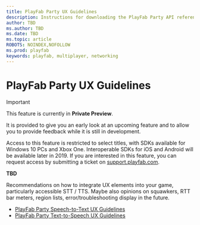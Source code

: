 ```yaml
---
title: PlayFab Party UX Guidelines
description: Instructions for downloading the PlayFab Party API reference documentation.
author: TBD
ms.author: TBD
ms.date: TBD
ms.topic: article
ROBOTS: NOINDEX,NOFOLLOW
ms.prod: playfab
keywords: playfab, multiplayer, networking
---
```

# PlayFab Party UX Guidelines

> [!IMPORTANT]
> This feature is currently in **Private Preview**.
>
> It is provided to give you an early look at an upcoming feature and to allow you to provide feedback while it is still in development.
>
> Access to this feature is restricted to select titles, with SDKs available for Windows 10 PCs and Xbox One. Interoperable SDKs for iOS and Android will be available later in 2019. If you are interested in this feature, you can request access by submitting a ticket on [support.playfab.com](https://support.playfab.com/hc/en-us/requests/new).

**TBD**

Recommendations on how to integrate UX elements into your game, particularly accessible STT / TTS.
Maybe also opinions on squawkers, RTT bar meters, region lists, error/troubleshooting display in the future.

* [PlayFab Party Speech-to-Text UX Guidelines](party-speech-to-text-ux-guidelines.md)
* [PlayFab Party Text-to-Speech UX Guidelines](party-text-to-speech-ux-guidelines.md)

